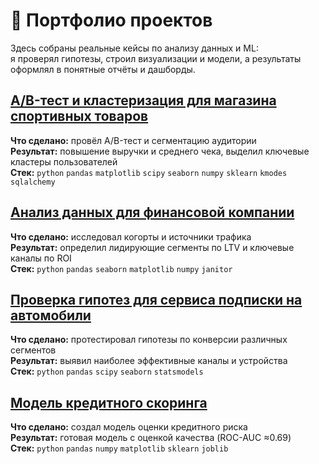 # 💼 Портфолио проектов

Здесь собраны реальные кейсы по анализу данных и ML:  
я проверял гипотезы, строил визуализации и модели, а результаты оформлял в понятные отчёты и дашборды.

## [A/B-тест и кластеризация для магазина спортивных товаров](https://github.com/Dimayo/data_analyst_portfolio/tree/main/sporting_store)  

**Что сделано:** провёл A/B-тест и сегментацию аудитории  
**Результат:** повышение выручки и среднего чека, выделил ключевые кластеры пользователей  
**Стек:** `python` `pandas` `matplotlib` `scipy` `seaborn` `numpy` `sklearn` `kmodes` `sqlalchemy`

## [Анализ данных для финансовой компании](https://github.com/Dimayo/data_analyst_portfolio/tree/main/fintech_ltv)  

**Что сделано:** исследовал когорты и источники трафика  
**Результат:** определил лидирующие сегменты по LTV и ключевые каналы по ROI  
**Стек:** `python` `pandas` `seaborn` `matplotlib` `numpy` `janitor`

## [Проверка гипотез для сервиса подписки на автомобили](https://github.com/Dimayo/data_analyst_portfolio/tree/main/car_subscription) 

**Что сделано:** протестировал гипотезы по конверсии различных сегментов  
**Результат:** выявил наиболее эффективные каналы и устройства  
**Стек:** `python` `pandas` `scipy` `seaborn` `statsmodels`

## [Модель кредитного скоринга](https://github.com/Dimayo/data_analyst_portfolio/tree/main/credit_scoring)  

**Что сделано:** создал модель оценки кредитного риска  
**Результат:** готовая модель с оценкой качества (ROC-AUC ≈0.69)  
**Стек:** `python` `pandas` `numpy` `matplotlib` `sklearn` `joblib`
